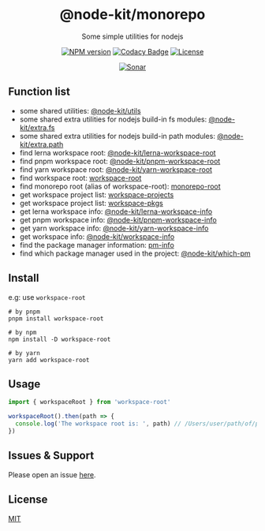<div style="text-align: center;" align="center">

# @node-kit/monorepo

Some simple utilities for nodejs

[![NPM version][npm-image]][npm-url]
[![Codacy Badge][codacy-image]][codacy-url]
[![License][license-image]][license-url]

[![Sonar][sonar-image]][sonar-url]

</div>

## Function list

- some shared utilities: [@node-kit/utils](https://github.com/saqqdy/node-kit/tree/master/packages/utils)
- some shared extra utilities for nodejs build-in fs modules: [@node-kit/extra.fs](https://github.com/saqqdy/node-kit/tree/master/packages/extra/fs)
- some shared extra utilities for nodejs build-in path modules: [@node-kit/extra.path](https://github.com/saqqdy/node-kit/tree/master/packages/extra/path)
- find lerna workspace root: [@node-kit/lerna-workspace-root](https://github.com/saqqdy/node-kit/tree/master/packages/lerna-workspace-root)
- find pnpm workspace root: [@node-kit/pnpm-workspace-root](https://github.com/saqqdy/node-kit/tree/master/packages/pnpm-workspace-root)
- find yarn workspace root: [@node-kit/yarn-workspace-root](https://github.com/saqqdy/node-kit/tree/master/packages/yarn-workspace-root)
- find workspace root: [workspace-root](https://github.com/saqqdy/node-kit/tree/master/packages/workspace-root)
- find monorepo root (alias of workspace-root): [monorepo-root](https://github.com/saqqdy/node-kit/tree/master/packages/monorepo-root)
- get workspace project list: [workspace-projects](https://github.com/saqqdy/node-kit/tree/master/packages/workspace-projects)
- get workspace project list: [workspace-pkgs](https://github.com/saqqdy/node-kit/tree/master/packages/workspace-pkgs)
- get lerna workspace info: [@node-kit/lerna-workspace-info](https://github.com/saqqdy/node-kit/tree/master/packages/lerna-workspace-info)
- get pnpm workspace info: [@node-kit/pnpm-workspace-info](https://github.com/saqqdy/node-kit/tree/master/packages/pnpm-workspace-info)
- get yarn workspace info: [@node-kit/yarn-workspace-info](https://github.com/saqqdy/node-kit/tree/master/packages/yarn-workspace-info)
- get workspace info: [@node-kit/workspace-info](https://github.com/saqqdy/node-kit/tree/master/packages/workspace-info)
- find the package manager information: [pm-info](https://github.com/saqqdy/node-kit/tree/master/packages/pm-info)
- find which package manager used in the project: [@node-kit/which-pm](https://github.com/saqqdy/node-kit/tree/master/packages/which-pm)

## Install

e.g: use `workspace-root`

```shell
# by pnpm
pnpm install workspace-root

# by npm
npm install -D workspace-root

# by yarn
yarn add workspace-root
```

## Usage

```js
import { workspaceRoot } from 'workspace-root'

workspaceRoot().then(path => {
  console.log('The workspace root is: ', path) // /Users/user/path/of/package/root or null
})
```

## Issues & Support

Please open an issue [here](https://github.com/saqqdy/node-kit/issues).

## License

[MIT](LICENSE)

[npm-image]: https://img.shields.io/npm/v/@node-kit/monorepo.svg?style=flat-square
[npm-url]: https://npmjs.org/package/@node-kit/monorepo
[codacy-image]: https://app.codacy.com/project/badge/Grade/f70d4880e4ad4f40aa970eb9ee9d0696
[codacy-url]: https://www.codacy.com/gh/saqqdy/@node-kit/monorepo/dashboard?utm_source=github.com&utm_medium=referral&utm_content=saqqdy/@node-kit/monorepo&utm_campaign=Badge_Grade
[license-image]: https://img.shields.io/badge/License-MIT-blue.svg
[license-url]: LICENSE
[sonar-image]: https://sonarcloud.io/api/project_badges/quality_gate?project=saqqdy_node-kit
[sonar-url]: https://sonarcloud.io/dashboard?id=saqqdy_node-kit
